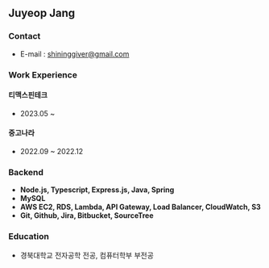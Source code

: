 ## Juyeop Jang

### Contact

- E-mail : shininggiver@gmail.com

### Work Experience

#### 티맥스핀테크
  - 2023.05 ~
#### 중고나라
  - 2022.09 ~ 2022.12

### Backend

- **Node.js, Typescript, Express.js, Java, Spring**
- **MySQL**
- **AWS EC2, RDS, Lambda, API Gateway, Load Balancer, CloudWatch, S3**
- **Git, Github, Jira, Bitbucket, SourceTree**

### Education

- 경북대학교 전자공학 전공, 컴퓨터학부 부전공
